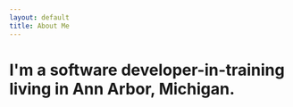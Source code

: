 ```yaml
---
layout: default
title: About Me
---
```



# I'm a software developer-in-training living in Ann Arbor, Michigan. 



